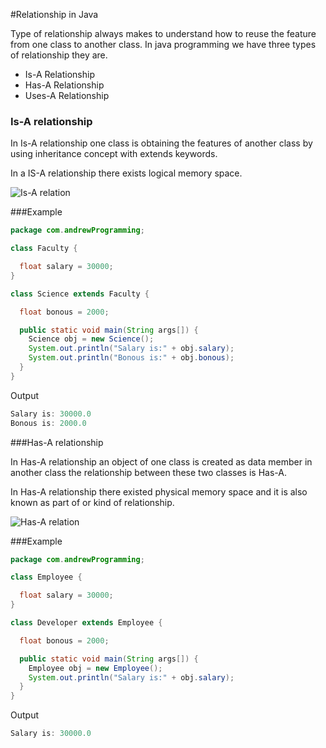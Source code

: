 #Relationship in Java

Type of relationship always makes to understand how to reuse the feature from one class to another class. In java programming we have three types of relationship they are.

- Is-A Relationship
- Has-A Relationship
- Uses-A Relationship

### Is-A relationship

In Is-A relationship one class is obtaining the features of another class by using inheritance concept with extends keywords.

In a IS-A relationship there exists logical memory space.

![ Is-A relation](https://www.sitesbay.com/java/images/Relationship-In-Java/Is-A-relation.png)

###Example

```java
package com.andrewProgramming;

class Faculty {

  float salary = 30000;
}

class Science extends Faculty {

  float bonous = 2000;

  public static void main(String args[]) {
    Science obj = new Science();
    System.out.println("Salary is:" + obj.salary);
    System.out.println("Bonous is:" + obj.bonous);
  }
} 
```

Output

```java
Salary is: 30000.0	
Bonous is: 2000.0
```

###Has-A relationship

In Has-A relationship an object of one class is created as data member in another class the relationship between these two classes is Has-A.

In Has-A relationship there existed physical memory space and it is also known as part of or kind of relationship.

![ Has-A relation](https://www.sitesbay.com/java/images/Relationship-In-Java/Has-A-relation.png)

###Example

```java
package com.andrewProgramming;

class Employee {

  float salary = 30000;
}

class Developer extends Employee {

  float bonous = 2000;

  public static void main(String args[]) {
    Employee obj = new Employee();
    System.out.println("Salary is:" + obj.salary);
  }
}  
```

Output

```java
Salary is: 30000.0	
```
